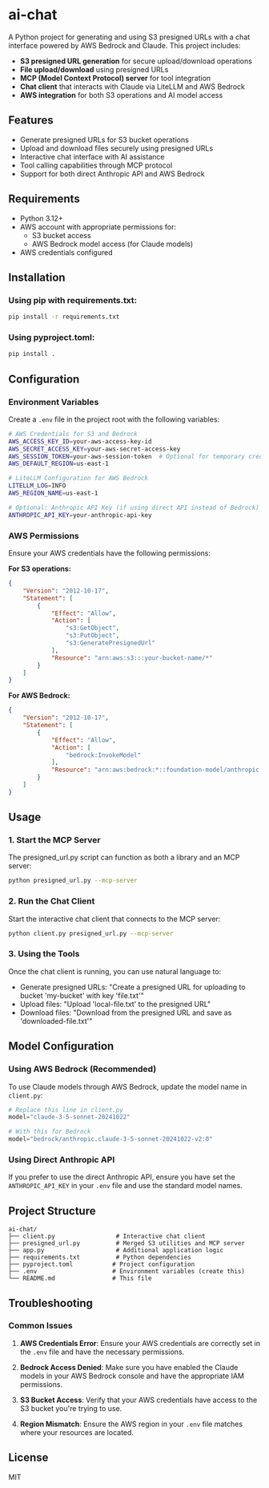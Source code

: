 # ai-chat

A Python project for generating and using S3 presigned URLs with a chat interface powered by AWS Bedrock and Claude. This project includes:

- **S3 presigned URL generation** for secure upload/download operations
- **File upload/download** using presigned URLs
- **MCP (Model Context Protocol) server** for tool integration
- **Chat client** that interacts with Claude via LiteLLM and AWS Bedrock
- **AWS integration** for both S3 operations and AI model access

## Features

- Generate presigned URLs for S3 bucket operations
- Upload and download files securely using presigned URLs
- Interactive chat interface with AI assistance
- Tool calling capabilities through MCP protocol
- Support for both direct Anthropic API and AWS Bedrock

## Requirements

- Python 3.12+
- AWS account with appropriate permissions for:
  - S3 bucket access
  - AWS Bedrock model access (for Claude models)
- AWS credentials configured

## Installation

### Using pip with requirements.txt:
```bash
pip install -r requirements.txt
```

### Using pyproject.toml:
```bash
pip install .
```

## Configuration

### Environment Variables

Create a `.env` file in the project root with the following variables:

```bash
# AWS Credentials for S3 and Bedrock
AWS_ACCESS_KEY_ID=your-aws-access-key-id
AWS_SECRET_ACCESS_KEY=your-aws-secret-access-key
AWS_SESSION_TOKEN=your-aws-session-token  # Optional for temporary credentials
AWS_DEFAULT_REGION=us-east-1

# LiteLLM Configuration for AWS Bedrock
LITELLM_LOG=INFO
AWS_REGION_NAME=us-east-1

# Optional: Anthropic API Key (if using direct API instead of Bedrock)
ANTHROPIC_API_KEY=your-anthropic-api-key
```

### AWS Permissions

Ensure your AWS credentials have the following permissions:

**For S3 operations:**
```json
{
    "Version": "2012-10-17",
    "Statement": [
        {
            "Effect": "Allow",
            "Action": [
                "s3:GetObject",
                "s3:PutObject",
                "s3:GeneratePresignedUrl"
            ],
            "Resource": "arn:aws:s3:::your-bucket-name/*"
        }
    ]
}
```

**For AWS Bedrock:**
```json
{
    "Version": "2012-10-17",
    "Statement": [
        {
            "Effect": "Allow",
            "Action": [
                "bedrock:InvokeModel"
            ],
            "Resource": "arn:aws:bedrock:*::foundation-model/anthropic.claude-*"
        }
    ]
}
```

## Usage

### 1. Start the MCP Server

The presigned_url.py script can function as both a library and an MCP server:

```bash
python presigned_url.py --mcp-server
```

### 2. Run the Chat Client

Start the interactive chat client that connects to the MCP server:

```bash
python client.py presigned_url.py --mcp-server
```

### 3. Using the Tools

Once the chat client is running, you can use natural language to:

- Generate presigned URLs: "Create a presigned URL for uploading to bucket 'my-bucket' with key 'file.txt'"
- Upload files: "Upload 'local-file.txt' to the presigned URL"
- Download files: "Download from the presigned URL and save as 'downloaded-file.txt'"

## Model Configuration

### Using AWS Bedrock (Recommended)

To use Claude models through AWS Bedrock, update the model name in `client.py`:

```python
# Replace this line in client.py
model="claude-3-5-sonnet-20241022"

# With this for Bedrock
model="bedrock/anthropic.claude-3-5-sonnet-20241022-v2:0"
```

### Using Direct Anthropic API

If you prefer to use the direct Anthropic API, ensure you have set the `ANTHROPIC_API_KEY` in your `.env` file and use the standard model names.

## Project Structure

```
ai-chat/
├── client.py                 # Interactive chat client
├── presigned_url.py          # Merged S3 utilities and MCP server
├── app.py                    # Additional application logic
├── requirements.txt          # Python dependencies
├── pyproject.toml           # Project configuration
├── .env                     # Environment variables (create this)
└── README.md                # This file
```

## Troubleshooting

### Common Issues

1. **AWS Credentials Error**: Ensure your AWS credentials are correctly set in the `.env` file and have the necessary permissions.

2. **Bedrock Access Denied**: Make sure you have enabled the Claude models in your AWS Bedrock console and have the appropriate IAM permissions.

3. **S3 Bucket Access**: Verify that your AWS credentials have access to the S3 bucket you're trying to use.

4. **Region Mismatch**: Ensure the AWS region in your `.env` file matches where your resources are located.

## License

MIT
